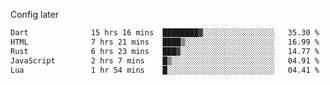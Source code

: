 <!-- ## Hi there 👋 -->
Config later

<!--
**rickrck/rickrck** is a ✨ _special_ ✨ repository because its `README.md` (this file) appears on your GitHub profile.

Here are some ideas to get you started:

- 🔭 I’m currently working on ...
- 🌱 I’m currently learning ...
- 👯 I’m looking to collaborate on ...
- 🤔 I’m looking for help with ...
- 💬 Ask me about ...
- 📫 How to reach me: ...
- 😄 Pronouns: ...
- ⚡ Fun fact: ...
-->

<!--START_SECTION:waka-->

```txt
Dart              15 hrs 16 mins  ████████▓░░░░░░░░░░░░░░░░   35.30 %
HTML              7 hrs 21 mins   ████▒░░░░░░░░░░░░░░░░░░░░   16.99 %
Rust              6 hrs 23 mins   ███▓░░░░░░░░░░░░░░░░░░░░░   14.77 %
JavaScript        2 hrs 7 mins    █▒░░░░░░░░░░░░░░░░░░░░░░░   04.91 %
Lua               1 hr 54 mins    █░░░░░░░░░░░░░░░░░░░░░░░░   04.41 %
```

<!--END_SECTION:waka-->
